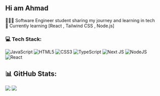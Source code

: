 ##  Hi am Ahmad

👨🏽‍💻 Software Engineer student sharing my journey and learning in tech <br/> 
🔭 Currently learning [React , Tailwind CSS , Node.js]


### 💻 Tech Stack:
![JavaScript](https://img.shields.io/badge/javascript-%23323330.svg?style=for-the-badge&logo=javascript&logoColor=%23F7DF1E) ![HTML5](https://img.shields.io/badge/html5-%23E34F26.svg?style=for-the-badge&logo=html5&logoColor=white) ![CSS3](https://img.shields.io/badge/css3-%231572B6.svg?style=for-the-badge&logo=css3&logoColor=white) ![TypeScript](https://img.shields.io/badge/typescript-%23007ACC.svg?style=for-the-badge&logo=typescript&logoColor=white) ![Next JS](https://img.shields.io/badge/Next-black?style=for-the-badge&logo=next.js&logoColor=white) ![NodeJS](https://img.shields.io/badge/node.js-6DA55F?style=for-the-badge&logo=node.js&logoColor=white) ![React](https://img.shields.io/badge/react-%2320232a.svg?style=for-the-badge&logo=react&logoColor=%2361DAFB) 
## 📊 GitHub Stats:
![](https://github-readme-stats.vercel.app/api?username=lemix7&theme=blue_navy&hide_border=true&include_all_commits=false&count_private=false)
![](https://github-readme-streak-stats.herokuapp.com/?user=lemix7&theme=blue_navy&hide_border=true)<br/> <br/>


